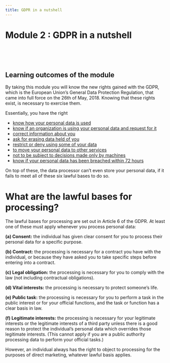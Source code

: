 ```yaml
---
title: GDPR in a nutshell
---
```

# Module 2 : GDPR in a nutshell
&nbsp;

&nbsp;

## Learning outcomes of the module

By taking this module you will know the new rights gained with the GDPR, which is the European Union’s General Data Protection Regulation, that came into full force on the 26th of May, 2018. Knowing that these rights exist, is necessary to exercise them.

Essentially, you have the right

- [know how your personal data is used](http://digirights.info/modules/module%202/howdataisused/)
- [know if an organization is using your personal data and request for it](http://digirights.info/modules/module%202/righttoaccess)
- [correct information about you](http://digirights.info/modules/module%202/righttocorrect/)
- [ask for erasing data held of you](http://digirights.info/modules/module%202/rightoferasure/)
- [restrict or deny using some of your data](http://digirights.info/modules/module%202/righttodeny/)
- [to move your personal data to other services](http://digirights.info/modules/module%202/dataportability/)
- [not to be subject to decisions made only by machines](http://digirights.info/modules/module%202/denymachines/)
- [know if your personal data has been breached within 72 hours](http://digirights.info/modules/module%202/databreach/)

On top of these, the data processor can’t even store your personal data, if it fails to meet all of these six lawful bases to do so.

# What are the lawful bases for processing? 

The lawful bases for processing are set out in Article 6 of the GDPR. At least one of these must apply whenever you process personal data: 

**(a) Consent:**
 the individual has given clear consent for you to process their personal data for a specific purpose.

**(b) Contract:**
 the processing is necessary for a contract you have with the individual, or because they have asked you to take specific steps before entering into a contract.

**(c) Legal obligation:**
 the processing is necessary for you to comply with the law (not including contractual obligations).

**(d) Vital interests:**
 the processing is necessary to protect someone’s life.

**(e) Public task:**
 the processing is necessary for you to perform a task in the public interest or for your official functions, and the task or function has a clear basis in law.

**(f) Legitimate interests:**
 the processing is necessary for your legitimate interests or the legitimate interests of a third party unless there is a good reason to protect the individual’s personal data which overrides those legitimate interests. (This cannot apply if you are a public authority processing data to perform your official tasks.)

However, an individual always has the right to object to processing for the purposes of direct marketing, whatever lawful basis applies.
